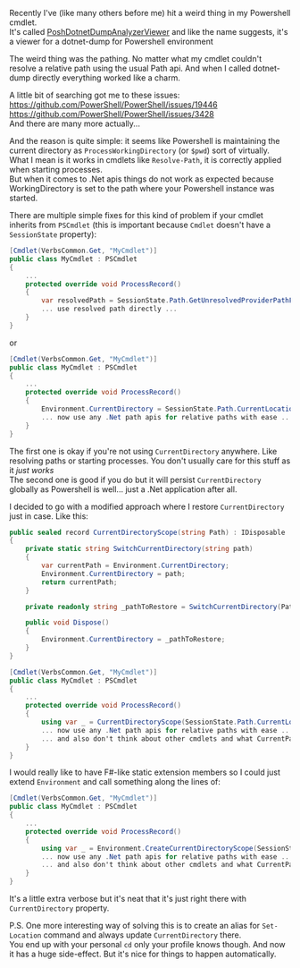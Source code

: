 Recently I've (like many others before me) hit a weird thing in my Powershell cmdlet.<br>
It's called [PoshDotnetDumpAnalyzerViewer](https://github.com/En3Tho/PoshDotnetDumpAnalyzeViewer) and like the name suggests, it's a viewer for a dotnet-dump for Powershell environment<br>
  
The weird thing was the pathing. No matter what my cmdlet couldn't resolve a relative path using the usual Path api. And when I called dotnet-dump directly everything worked like a charm.<br>

A little bit of searching got me to these issues:<br>
https://github.com/PowerShell/PowerShell/issues/19446<br>
https://github.com/PowerShell/PowerShell/issues/3428<br>
And there are many more actually...<br>

And the reason is quite simple: it seems like Powershell is maintaining the current directory as `ProcessWorkingDirectory` (or `$pwd`) sort of virtually.<br>
What I mean is it works in cmdlets like `Resolve-Path`, it is correctly applied when starting processes.<br>
But when it comes to .Net apis things do not work as expected because WorkingDirectory is set to the path where your Powershell instance was started.<br>

There are multiple simple fixes for this kind of problem if your cmdlet inherits from `PSCmdlet` (this is important because `Cmdlet` doesn't have a `SessionState` property):<br>

```csharp
[Cmdlet(VerbsCommon.Get, "MyCmdlet")]
public class MyCmdlet : PSCmdlet
{
    ...
    protected override void ProcessRecord()
    {
        var resolvedPath = SessionState.Path.GetUnresolvedProviderPathFromPSPath(relativePath);
        ... use resolved path directly ...
    }
}
```
or
```csharp
[Cmdlet(VerbsCommon.Get, "MyCmdlet")]
public class MyCmdlet : PSCmdlet
{
    ...
    protected override void ProcessRecord()
    {
        Environment.CurrentDirectory = SessionState.Path.CurrentLocation.Path;        
        ... now use any .Net path apis for relative paths with ease ...
    }
}
```

The first one is okay if you're not using `CurrentDirectory` anywhere. Like resolving paths or starting processes. You don't usually care for this stuff as it *just works*<br>
The second one is good if you do but it will persist `CurrentDirectory` globally as Powershell is well... just a .Net application after all.<br>

I decided to go with a modified approach where I restore `CurrentDirectory` just in case. Like this:

```csharp
public sealed record CurrentDirectoryScope(string Path) : IDisposable
{
    private static string SwitchCurrentDirectory(string path)
    {        
        var currentPath = Environment.CurrentDirectory;
        Environment.CurrentDirectory = path;
        return currentPath;
    }

    private readonly string _pathToRestore = SwitchCurrentDirectory(Path);

    public void Dispose()
    {
        Environment.CurrentDirectory = _pathToRestore;
    }
}

[Cmdlet(VerbsCommon.Get, "MyCmdlet")]
public class MyCmdlet : PSCmdlet
{
    ...
    protected override void ProcessRecord()
    {
        using var _ = CurrentDirectoryScope(SessionState.Path.CurrentLocation.Path);           
        ... now use any .Net path apis for relative paths with ease ...
        ... and also don't think about other cmdlets and what CurrentPath they expect ...
    }
}
```

I would really like to have F#-like static extension members so I could just extend `Environment` and call something along the lines of:
```csharp
[Cmdlet(VerbsCommon.Get, "MyCmdlet")]
public class MyCmdlet : PSCmdlet
{
    ...
    protected override void ProcessRecord()
    {
        using var _ = Environment.CreateCurrentDirectoryScope(SessionState.Path.CurrentLocation.Path);           
        ... now use any .Net path apis for relative paths with ease ...
        ... and also don't think about other cmdlets and what CurrentPath they expect ...
    }
}
```

It's a little extra verbose but it's neat that it's just right there with `CurrentDirectory` property.<br>
  
P.S. One more interesting way of solving this is to create an alias for `Set-Location` command and always update `CurrentDirectory` there.<br>
You end up with your personal `cd` only your profile knows though. And now it has a huge side-effect. But it's nice for things to happen automatically.
